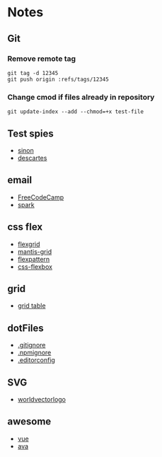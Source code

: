 # Notes

## Git

### Remove remote tag
```console
git tag -d 12345
git push origin :refs/tags/12345
```

### Change cmod if files already in repository
```console
git update-index --add --chmod=+x test-file
```

## Test spies
- [sinon](https://github.com/sinonjs/sinon)
- [descartes](https://github.com/mariusGundersen/descartes)

## email
- [FreeCodeCamp](https://medium.freecodecamp.com/the-fab-four-technique-to-create-responsive-emails-without-media-queries-baf11fdfa848#.lrdf9zegi)
- [spark](https://spark.ru/startup/pechkin-mail/blog/13313/vyorstka-pisem-60-poleznih-resursov-rukovodstv-i-issledovanij)

## css flex
- [flexgrid](http://flexboxgrid.com/)
- [mantis-grid](http://mantisjs.github.io/mantis-grid/)
- [flexpattern](http://www.flexboxpatterns.com/home)
- [css-flexbox](http://premium.wpmudev.org/blog/css-flexbox/)

## grid
- [grid table](http://mdo.github.io/table-grid/)


## dotFiles
- [.gitignore](https://github.com/GitScrum/Notes/blob/master/.gitignore)
- [.npmignore](https://github.com/GitScrum/Notes/blob/master/.npmignore)
- [.editorconfig](https://github.com/GitScrum/Notes/blob/master/.editorconfig)

## SVG
- [worldvectorlogo](https://worldvectorlogo.com/)

## awesome
- [vue](https://github.com/vuejs/awesome-vue)
- [ava](https://github.com/sindresorhus/awesome-ava)
